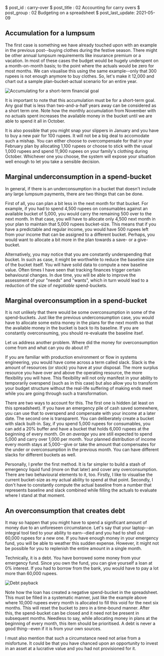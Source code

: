 $ post_id : carry-over
$ post_title : 02 Accounting for carry overs
$ post_group : 02 Budgeting on a spreadsheet
$ post_last_update: 2021-05-09

## Accumulation for a lumpsum

The first case is something we have already touched upon with an example in the previous post--buying clothes during the festive season. There might be other annual lumpsum requirements like insurance premium or a vacation. In most of these cases the budget would be hugely underspent on a month-on-month basis; to the point where the actuals would be zero for most months. We can visualise this using the same example--only that 300 rupees is not enough anymore to buy clothes. So, let's make it 12,000 and chart out a sample plan-bucket-actual scenario for an entire year.

![Accumulating for a short-term financial goal](Carry-over-accumulation.jpg)

It is important to note that this accumulation must be for a short-term goal. Any goal that is less than two-and-a-half years away can be considered as a short term one. Note how the monthly accumulation from November with no actuals spent increases the available money in the bucket until we are able to spend it all in October.

It is also possible that you might snap your slippers in January and you have to buy a new pair for 100 rupees. It will not be a big deal to accomodate such a mishap. You can either choose to overcompensate for that in your February plan by allocating 1,100 rupees or choose to stick with the usual 1,000 rupees and spend 11,900 rupees on your family's clothing during October. Whichever one you choose, the system will expose your situation well enough to let you take a sensible decision.

## Marginal underconsumption in a spend-bucket

In general, if there is an underconsumption in a bucket that doesn't include any large lumpsum payments, there are two things that can be done.

First of all, you can plan a bit less in the next month for that bucket. For example, if you had to spend 4,500 rupees on consumables against an available bucket of 5,000, you would carry the remaining 500 over to the next month. In that case, you will have to allocate only 4,500 next month in your plan to maintain that 5,000 rupees bucket-size. This means that if you have a predictable and regular income, you would have 500 rupees left from your income that can be assigned to a different bucket. Perhaps, you would want to allocate  a bit more in the plan towards a save- or a give-bucket.

Alternatively, you may notice that you are constantly underspending that bucket. In such as case, it might be worthwhle to reduce the baseline size of the bucket itself. You will have solid data to compute a new baseline value. Often times I have seen that tracking finances trigger certain behavioural changes. In due time, you will be able to improve the assessment of your "needs" and "wants", which in turn would lead to a reduction of the size of *negotiable* spend-buckets.

## Marginal overconsumption in a spend-bucket

It is not unlikely that there would be some overconsumption in some of the spend-buckets. Just like the previous underconsumption case, you would have to allocate some extra money in the plans for the next month so that the available money in the bucket is back to its baseline. If you are constantly overconsuming, you should re-evaluate the baseline itsef.

Let us address another problem. Where did the money for overconsumption come from and what can you do about it?

If you are familiar with production environment or flow in systems engineering, you would have come across a term called slack. Slack is the amount of resources (or stock) you have at your disposal. The more surplus resource you have over and above the operating resource, the more flexibility you will have. This flexibility will not only manifest in your ability to temporarily overspend (such as in this case) but also allow you to transform your budget structure without the real-life suffering of making ends meet while you are going through such a transformation.

There are two ways to account for this. The first one is hidden (at least on this spreadsheet). If you have an emergency pile of cash saved somewhere, you can use that to overspend and compensate with your income at a later date. The second one is transparent. You can deliberately create a bucket with slack built-in. Say, if you spend 5,000 rupees for consumables, you can add a 20% buffer and have a bucket that holds 6,000 rupees at the beginning of every month. *On an average* you are still expected to spend 5,000 and carry over 1,000 per month. Your planned distribution of income every month stays at 5,000--give or take the amount that compensates for the under or overconsumption in the previous month. You can have different slacks for different buckets as well.

Personally, I prefer the first method. It is far simpler to build a stash of emergency liquid fund (more on that later) and cover any overconsumption. There are two behavioural elements to it, too. Firstly, I like to visualise the current bucket-size as my actual ability to spend at that point. Secondly, I don't have to constantly compute the actual baseline from a number that represents baseline and slack combined while filling the actuals to evaluate where I stand at that moment.

## An overconsumption that creates debt

It may so happen that you might have to spend a significant amount of money due to an unforeseen circumstance. Let's say that your laptop--an integral tool tied to your ability to earn--died and you had to shell out 60,000 rupees for a new one. If you have enough money in your emergency fund, you will be able to weather this sudden expense. However, it might not be possible for you to replenish the entire amount in a single month.

Technically, it is a debt. You have borrowed some money from your emergency fund. Since you own the fund, you can give yourself a loan at 0% interest. If you had to borrow from the bank, you would have to pay a lot more than 60,000 rupees.

![Debt payback](Carry-over-loan.jpg)

Note how the loan has created a negative spend-bucket in the spreadsheet. This must be filled in a systematic manner, just like the example above where 10,000 rupees every month is allocated to fill this void for the next six months. This will reset the bucket to zero in a time-bound manner. After this, the spend-bucket can be closed and it need not be present in subsequent months. Needless to say, while allocating money in plans at the beginning of every month, this item should be prioritised. A debt is never a good thing--even if it is from your own sources.

I must also mention that such a circumstance need not arise from a misfortune. It could be that you have chanced upon an opportunity to invest in an asset at a lucrative value and you had not provisioned for it.
